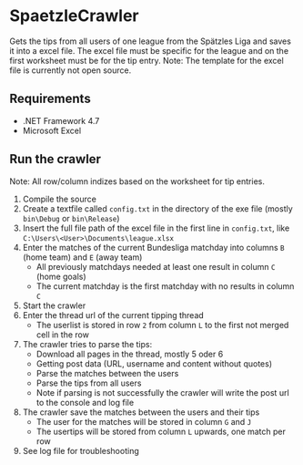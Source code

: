 # SpaetzleCrawler

Gets the tips from all users of one league from the Spätzles Liga and saves it into a excel file. The excel file must be specific for the league and on the first worksheet must be for the tip entry. Note: The template for the excel file is currently not open source.

## Requirements
- .NET Framework 4.7
- Microsoft Excel

## Run the crawler
Note: All row/column indizes based on the worksheet for tip entries.
1. Compile the source
2. Create a textfile called `config.txt` in the directory of the exe file (mostly `bin\Debug` or `bin\Release`)
3. Insert the full file path of the excel file in the first line in `config.txt`, like `C:\Users\<User>\Documents\league.xlsx`
4. Enter the matches of the current Bundesliga matchday into columns `B` (home team) and `E` (away team)
    * All previously matchdays needed at least one result in column `C` (home goals)
    * The current matchday is the first matchday with no results in column `C`
5. Start the crawler
6. Enter the thread url of the current tipping thread
    * The userlist is stored in row `2` from column `L` to the first not merged cell in the row
7. The crawler tries to parse the tips:
    * Download all pages in the thread, mostly 5 oder 6
    * Getting post data (URL, username and content without quotes)
    * Parse the matches between the users
    * Parse the tips from all users
    * Note if parsing is not successfully the crawler will write the post url to the console and log file
8. The crawler save the matches between the users and their tips
    * The user for the matches will be stored in column `G` and `J`
    * The usertips will be stored from column `L` upwards, one match per row
9. See log file for troubleshooting
